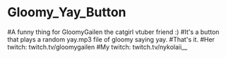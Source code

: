 # Gloomy_Yay_Button
#A funny thing for GloomyGailen the catgirl vtuber friend :)
#It's a button that plays a random yay.mp3 file of gloomy saying yay.
#That's it.
#Her twitch: twitch.tv/gloomygailen
#My twitch: twitch.tv/nykolaii__
